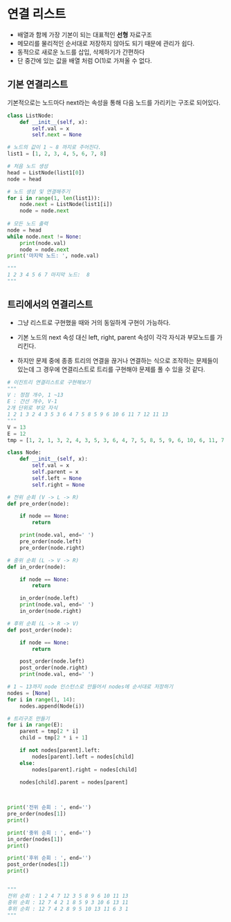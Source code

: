 # 연결 리스트

- 배열과 함께 가장 기본이 되는 대표적인 **선형** 자료구조
- 메모리를 물리적인 순서대로 저장하지 않아도 되기 때문에 관리가 쉽다.
- 동적으로 새로운 노드를 삽입, 삭제하기가 간편하다
- 단 중간에 있는 값을 배열 처럼 O(1)로 가져올 수 없다.





## 기본 연결리스트

기본적으로는 노드마다 next라는 속성을 통해 다음 노드를 가리키는 구조로 되어있다.

```python
class ListNode:
    def __init__(self, x):
        self.val = x
        self.next = None

# 노드의 값이 1 ~ 8 까지로 주어진다.
list1 = [1, 2, 3, 4, 5, 6, 7, 8]

# 처음 노드 생성
head = ListNode(list1[0])
node = head

# 노드 생성 및 연결해주기
for i in range(1, len(list1)):
    node.next = ListNode(list1[i])
    node = node.next
    
# 모든 노드 출력
node = head
while node.next != None:
    print(node.val)
    node = node.next
print('마지막 노드: ', node.val)

"""
1 2 3 4 5 6 7 마지막 노드:  8
"""
```



## 트리에서의 연결리스트

- 그냥 리스트로 구현했을 때와 거의 동일하게 구현이 가능하다.
- 기본 노드의 next  속성 대신 left, right, parent 속성이 각각 자식과 부모노드를 가리킨다.

- 하지만 문제 중에 종종 트리의 연결을 끊거나 연결하는 식으로 조작하는 문제들이 있는데 그 경우에 연결리스트로 트리를 구현해야 문제를 풀 수 있을 것 같다.

```python
# 이진트리 연결리스트로 구현해보기
"""
V : 정점 개수, 1 ~13
E : 간선 개수, V-1
2개 단위로 부모 자식
1 2 1 3 2 4 3 5 3 6 4 7 5 8 5 9 6 10 6 11 7 12 11 13
"""
V = 13
E = 12
tmp = [1, 2, 1, 3, 2, 4, 3, 5, 3, 6, 4, 7, 5, 8, 5, 9, 6, 10, 6, 11, 7, 12, 11, 13]

class Node:
    def __init__(self, x):
        self.val = x
        self.parent = x
        self.left = None
        self.right = None

# 전위 순회 (V -> L -> R)
def pre_order(node):

    if node == None:
        return

    print(node.val, end=' ')
    pre_order(node.left)
    pre_order(node.right)

# 중위 순회 (L -> V -> R)
def in_order(node):

    if node == None:
        return

    in_order(node.left)
    print(node.val, end=' ')
    in_order(node.right)

# 후위 순회 (L -> R -> V)
def post_order(node):

    if node == None:
        return

    post_order(node.left)
    post_order(node.right)
    print(node.val, end=' ')

# 1 ~ 13까지 node 인스턴스로 만들어서 nodes에 순서대로 저장하기
nodes = [None]
for i in range(1, 14):
    nodes.append(Node(i))

# 트리구조 만들기
for i in range(E):
    parent = tmp[2 * i]
    child = tmp[2 * i + 1]

    if not nodes[parent].left:
        nodes[parent].left = nodes[child]
    else:
        nodes[parent].right = nodes[child]

    nodes[child].parent = nodes[parent]

    
    
print('전위 순회 : ', end='')
pre_order(nodes[1])
print()

print('중위 순회 : ', end='')
in_order(nodes[1])
print()

print('후위 순회 : ', end='')
post_order(nodes[1])
print()


"""
전위 순회 : 1 2 4 7 12 3 5 8 9 6 10 11 13 
중위 순회 : 12 7 4 2 1 8 5 9 3 10 6 13 11 
후위 순회 : 12 7 4 2 8 9 5 10 13 11 6 3 1
"""
```



